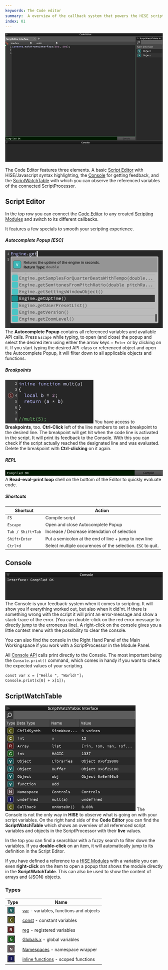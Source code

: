 ```yaml
---
keywords: The Code editor
summary:  A overview of the callback system that powers the HISE scripting engine
index: 01
---
```


![Code Editor](images/custom/code-editor.png)

The Code Editor features three elements. A basic [Script Editor](/working-with-hise/workspaces/scripting-workspace/code-editor#script-editor) with HISE/Javascript syntax highlighting, the [Console](/working-with-hise/workspaces/scripting-workspace/code-editor#console) for getting feedback, and the [ScriptWatchTable](/working-with-hise/workspaces/scripting-workspace/code-editor#scriptwatchtable) with which you can observe the referenced variables of the connected ScriptProcessor.

## Script Editor

In the top row you can connect the [Code Editor](/ui-components/floating-tiles/hise/scripteditor) to any created [Scripting Modules](/scripting/scripting-in-hise/scripting-modules) and switch to its different callbacks.

It features a few specials to smooth your scripting experience.  

##### Autocomplete Popup [ESC]
![autocomplete](images/custom/autocomplete.png)
The **Autocomplete Popup** contains all referenced variables and available API calls. Press `Escape` while typing, to open (and close) the popup and select the desired item using either the arrow keys + `Enter` or by clicking on it. If you start typing the desired API-class or referenced object and open the Autocomplete Popup, it will filter down to all applicable objects and functions.

##### Breakpoints
![breakpoint](images/custom/breakpoint.png)
You have access to **Breakpoints**, too. **Ctrl-Click** left of the line numbers to set a breakpoint to the desired line. The breakpoint will get hit when the code line is activated in the script. It will print its feedback to the Console. With this you can check if the script actually reached the designated line and was evaluated. Delete the breakpoint with **Ctrl-clicking** on it again.  

##### REPL
![repl](images/custom/repl.png)
A **Read–eval–print loop** shell on the bottom of the Editor to quickly evaluate code. 

##### Shortcuts
| Shortcut | Action |
| -- | ------ |
| `F5` | Compile script |
| `Escape` | Open and close Autocomplete Popup |
| `Tab / Shift+Tab` | Increase / Decrease intendation of selection |
| `Shift+Enter` | Put a semicolon at the end of line + jump to new line |
| `Ctrl+d` | Select multiple occurences of the selection. `ESC` to quit. |  

## Console
![Console](images/custom/console.png)
The Console is your feedback-system when it comes to scripting. It will show you if everything worked out, but also when it did'nt. If there is something wrong with the script it will print an error-message and show a stack-trace of the error. (You can double-click on the red error message to directly jump to the erroneous line). A right-click on the console gives you a little context menu with the possibility to clear the console.

You can also find the console in the Right Hand Panel of the Main Workingspace if you work with a  ScriptProcessor in the Module Panel.

All [Console API](/scripting/scripting-api/console) calls print directly to the Console. The most important being the `Console.print()` command, which comes in handy if you want to check the expected values of your scripting. 

```!javascript
const var x = ["Hello ", "World!"];
Console.print(x[0] + x[1]);
```

## ScriptWatchTable
![scriptwatchtable](images/custom/scriptwatchtable.png)
The Console is not the only way in **HISE** to observe what is going on with your script variables. On the right hand side of the **Code Editor** you can find the **ScriptWatchTable** which shows an overview of all referenced script variables and objects in the ScriptProcessor with their **live** values.

In the top you can find a searchbar with a fuzzy search to filter down the variables. If you **double-click** on an item, it will automatically jump to its definition in the Script Editor.

If you have defined a reference to a [HISE Modules](/hise-modules) with a variable you can even **right-click** on the item to open a popup that shows the module directly in the **ScriptWatchTable**. This can also be used to show the content of arrays and (JSON) objects.

### Types 
| Type | Name |
| - | ------ |
| ![var](images/custom/var.png)  | [var](/scripting/scripting-in-hise/javascript#variables) - variables, functions and objects |
| ![const](images/custom/const.png) | [const](/scripting/scripting-in-hise/additions-in-hise#const-variables) - constant variables |
| ![reg](images/custom/reg.png) | [reg](/scripting/scripting-in-hise/additions-in-hise#reg-variables) - registered variables |
| ![globals](images/custom/globals.png) | [Globals.x](/scripting/scripting-in-hise/additions-in-hise#globals.x-variables) - global variables |
| ![namespace](images/custom/namespace.png) | [Namespaces](/scripting/scripting-in-hise/additions-in-hise#namespaces) - namespace wrapper  |
| ![inline](images/custom/inline.png) | [inline functions](/scripting/scripting-in-hise/additions-in-hise#inline-functions) - scoped functions |
